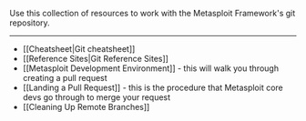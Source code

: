 Use this collection of resources to work with the Metasploit Framework's git repository.

-------------

* [[Cheatsheet|Git cheatsheet]]
* [[Reference Sites|Git Reference Sites]]
* [[Metasploit Development Environment]] - this will walk you through creating a pull request
* [[Landing a Pull Request]] - this is the procedure that Metasploit core devs go through to merge your request
* [[Cleaning Up Remote Branches]]

